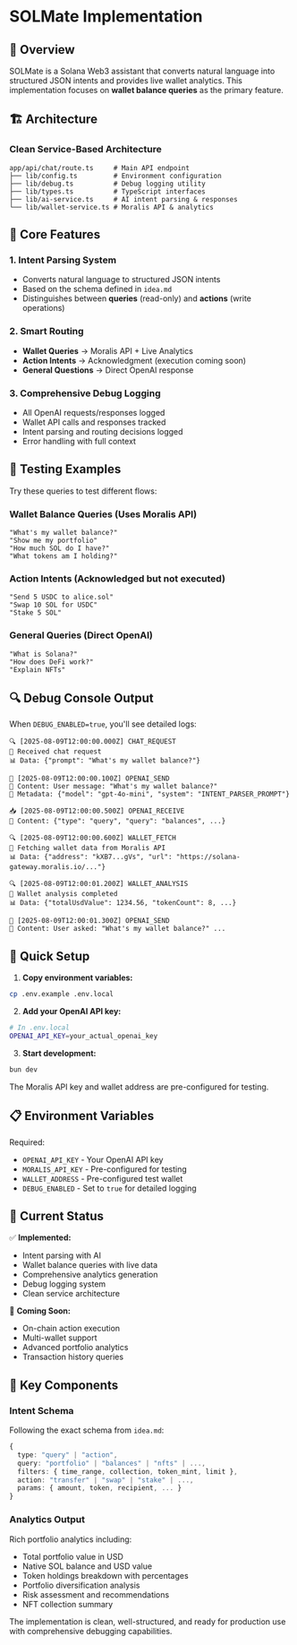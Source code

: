 # SOLMate Implementation

## 🎯 Overview

SOLMate is a Solana Web3 assistant that converts natural language into structured JSON intents and provides live wallet analytics. This implementation focuses on **wallet balance queries** as the primary feature.

## 🏗️ Architecture

### Clean Service-Based Architecture

```
app/api/chat/route.ts     # Main API endpoint
├── lib/config.ts         # Environment configuration  
├── lib/debug.ts          # Debug logging utility
├── lib/types.ts          # TypeScript interfaces
├── lib/ai-service.ts     # AI intent parsing & responses
└── lib/wallet-service.ts # Moralis API & analytics
```

## 🔧 Core Features

### 1. **Intent Parsing System** 
- Converts natural language to structured JSON intents
- Based on the schema defined in `idea.md`
- Distinguishes between **queries** (read-only) and **actions** (write operations)

### 2. **Smart Routing**
- **Wallet Queries** → Moralis API + Live Analytics  
- **Action Intents** → Acknowledgment (execution coming soon)
- **General Questions** → Direct OpenAI response

### 3. **Comprehensive Debug Logging**
- All OpenAI requests/responses logged
- Wallet API calls and responses tracked  
- Intent parsing and routing decisions logged
- Error handling with full context

## 🧪 Testing Examples

Try these queries to test different flows:

### Wallet Balance Queries (Uses Moralis API)
```
"What's my wallet balance?"
"Show me my portfolio" 
"How much SOL do I have?"
"What tokens am I holding?"
```

### Action Intents (Acknowledged but not executed)
```
"Send 5 USDC to alice.sol"
"Swap 10 SOL for USDC"
"Stake 5 SOL"
```

### General Queries (Direct OpenAI)
```
"What is Solana?"
"How does DeFi work?"
"Explain NFTs"
```

## 🔍 Debug Console Output

When `DEBUG_ENABLED=true`, you'll see detailed logs:

```
🔍 [2025-08-09T12:00:00.000Z] CHAT_REQUEST
📝 Received chat request
📊 Data: {"prompt": "What's my wallet balance?"}

🚀 [2025-08-09T12:00:00.100Z] OPENAI_SEND  
📝 Content: User message: "What's my wallet balance?"
🔧 Metadata: {"model": "gpt-4o-mini", "system": "INTENT_PARSER_PROMPT"}

📥 [2025-08-09T12:00:00.500Z] OPENAI_RECEIVE
📝 Content: {"type": "query", "query": "balances", ...}

🔍 [2025-08-09T12:00:00.600Z] WALLET_FETCH
📝 Fetching wallet data from Moralis API
📊 Data: {"address": "kXB7...gVs", "url": "https://solana-gateway.moralis.io/..."}

🔍 [2025-08-09T12:00:01.200Z] WALLET_ANALYSIS  
📝 Wallet analysis completed
📊 Data: {"totalUsdValue": 1234.56, "tokenCount": 8, ...}

🚀 [2025-08-09T12:00:01.300Z] OPENAI_SEND
📝 Content: User asked: "What's my wallet balance?" ...
```

## 🚀 Quick Setup

1. **Copy environment variables:**
```bash
cp .env.example .env.local
```

2. **Add your OpenAI API key:**
```bash
# In .env.local
OPENAI_API_KEY=your_actual_openai_key
```

3. **Start development:**
```bash
bun dev
```

The Moralis API key and wallet address are pre-configured for testing.

## 📋 Environment Variables

Required:
- `OPENAI_API_KEY` - Your OpenAI API key
- `MORALIS_API_KEY` - Pre-configured for testing  
- `WALLET_ADDRESS` - Pre-configured test wallet
- `DEBUG_ENABLED` - Set to `true` for detailed logging

## 🎯 Current Status

✅ **Implemented:**
- Intent parsing with AI
- Wallet balance queries with live data
- Comprehensive analytics generation
- Debug logging system
- Clean service architecture

🔄 **Coming Soon:**
- On-chain action execution
- Multi-wallet support
- Advanced portfolio analytics
- Transaction history queries

## 🔧 Key Components

### Intent Schema
Following the exact schema from `idea.md`:
```typescript
{
  type: "query" | "action",
  query: "portfolio" | "balances" | "nfts" | ...,
  filters: { time_range, collection, token_mint, limit },
  action: "transfer" | "swap" | "stake" | ...,
  params: { amount, token, recipient, ... }
}
```

### Analytics Output
Rich portfolio analytics including:
- Total portfolio value in USD
- Native SOL balance and USD value  
- Token holdings breakdown with percentages
- Portfolio diversification analysis
- Risk assessment and recommendations
- NFT collection summary

The implementation is clean, well-structured, and ready for production use with comprehensive debugging capabilities.
